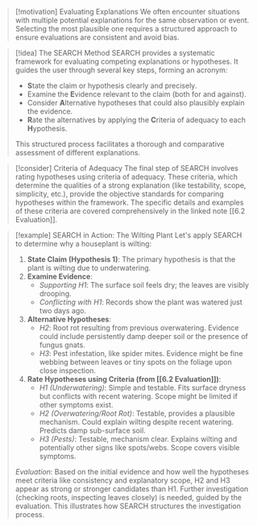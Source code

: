 > [!motivation] Evaluating Explanations
> We often encounter situations with multiple potential explanations for the same observation or event. Selecting the most plausible one requires a structured approach to ensure evaluations are consistent and avoid bias.

> [!idea] The SEARCH Method
> SEARCH provides a systematic framework for evaluating competing explanations or hypotheses. It guides the user through several key steps, forming an acronym:
> - **S**tate the claim or hypothesis clearly and precisely.
> - Examine the **E**vidence relevant to the claim (both for and against).
> - Consider **A**lternative hypotheses that could also plausibly explain the evidence.
> - **R**ate the alternatives by applying the **C**riteria of adequacy to each **H**ypothesis.
>
> This structured process facilitates a thorough and comparative assessment of different explanations.

> [!consider] Criteria of Adequacy
> The final step of SEARCH involves rating hypotheses using criteria of adequacy. These criteria, which determine the qualities of a strong explanation (like testability, scope, simplicity, etc.), provide the objective standards for comparing hypotheses within the framework. The specific details and examples of these criteria are covered comprehensively in the linked note [[6.2 Evaluation]].

> [!example] SEARCH in Action: The Wilting Plant
> Let's apply SEARCH to determine why a houseplant is wilting:
>
> 1.  **State Claim (Hypothesis 1)**: The primary hypothesis is that the plant is wilting due to underwatering.
> 2.  **Examine Evidence**:
>     - *Supporting H1*: The surface soil feels dry; the leaves are visibly drooping.
>     - *Conflicting with H1*: Records show the plant was watered just two days ago.
> 3.  **Alternative Hypotheses**:
>     - *H2*: Root rot resulting from previous overwatering. Evidence could include persistently damp deeper soil or the presence of fungus gnats.
>     - *H3*: Pest infestation, like spider mites. Evidence might be fine webbing between leaves or tiny spots on the foliage upon close inspection.
> 4.  **Rate Hypotheses using Criteria (from [[6.2 Evaluation]])**:
>     - *H1 (Underwatering)*: Simple and testable. Fits surface dryness but conflicts with recent watering. Scope might be limited if other symptoms exist.
>     - *H2 (Overwatering/Root Rot)*: Testable, provides a plausible mechanism. Could explain wilting despite recent watering. Predicts damp sub-surface soil.
>     - *H3 (Pests)*: Testable, mechanism clear. Explains wilting and potentially other signs like spots/webs. Scope covers visible symptoms.
>
> *Evaluation*: Based on the initial evidence and how well the hypotheses meet criteria like consistency and explanatory scope, H2 and H3 appear as strong or stronger candidates than H1. Further investigation (checking roots, inspecting leaves closely) is needed, guided by the evaluation. This illustrates how SEARCH structures the investigation process.